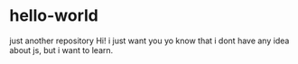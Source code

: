# hello-world
just another repository
Hi! i just want you yo know that i dont have any idea about js, but i want to learn.
